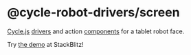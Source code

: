 # @cycle-robot-drivers/screen

[Cycle.js](http://cycle.js.org/) [drivers](https://cycle.js.org/drivers.html) and action [components](https://cycle.js.org/components.html) for a tablet robot face.

Try [the demo](https://stackblitz.com/edit/cycle-robot-drivers-screen-demo) at StackBlitz!
